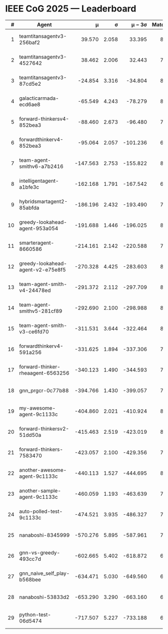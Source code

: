 # IEEE CoG 2025 — Leaderboard

| # | Agent | μ | σ | μ − 3σ | Matches | Updated |
|---:|---|---:|---:|---:|---:|---|
| 1 | teamtitansagentv3-256baf2 | 39.570 | 2.058 | 33.395 | 8480 | 2025-08-20 10:08 |
| 2 | teamtitansagentv3-4527642 | 38.462 | 2.006 | 32.443 | 7874 | 2025-08-20 10:08 |
| 3 | teamtitansagentv3-87cd5e2 | -24.854 | 3.316 | -34.804 | 8866 | 2025-08-20 10:08 |
| 4 | galacticarmada-ecd6ae8 | -65.549 | 4.243 | -78.279 | 8280 | 2025-08-20 10:08 |
| 5 | forward-thinkersv4-852bea3 | -88.460 | 2.673 | -96.480 | 7012 | 2025-08-20 10:08 |
| 6 | forwardthinkerv4-852bea3 | -95.064 | 2.057 | -101.236 | 6733 | 2025-08-20 10:08 |
| 7 | team-agent-smithv6-a7b2416 | -147.563 | 2.753 | -155.822 | 8160 | 2025-08-20 10:08 |
| 8 | intelligentagent-a1bfe3c | -162.168 | 1.791 | -167.542 | 6900 | 2025-08-20 10:08 |
| 9 | hybridsmartagent2-85abfda | -186.196 | 2.432 | -193.490 | 7590 | 2025-08-20 10:08 |
| 10 | greedy-lookahead-agent-953a054 | -191.688 | 1.446 | -196.025 | 8124 | 2025-08-20 10:08 |
| 11 | smarteragent-8660586 | -214.161 | 2.142 | -220.588 | 7029 | 2025-08-20 10:08 |
| 12 | greedy-lookahead-agent-v2-e75e8f5 | -270.328 | 4.425 | -283.603 | 8044 | 2025-08-20 10:08 |
| 13 | team-agent-smith-v4-24478ed | -291.372 | 2.112 | -297.709 | 8802 | 2025-08-20 10:08 |
| 14 | team-agent-smithv5-281cf89 | -292.690 | 2.100 | -298.988 | 8380 | 2025-08-20 10:08 |
| 15 | team-agent-smith-v3-ce6fd70 | -311.531 | 3.644 | -322.464 | 8942 | 2025-08-20 10:08 |
| 16 | forwardthinkerv4-591a256 | -331.625 | 1.894 | -337.306 | 7298 | 2025-08-20 10:08 |
| 17 | forward-thinker-rheaagent-6563256 | -340.123 | 1.490 | -344.593 | 7660 | 2025-08-20 10:08 |
| 18 | gnn_prgcr-0c77b88 | -394.766 | 1.430 | -399.057 | 7650 | 2025-08-20 10:08 |
| 19 | my-awesome-agent-9c1133c | -404.860 | 2.021 | -410.924 | 8660 | 2025-08-20 10:08 |
| 20 | forward-thinkersv2-51dd50a | -415.463 | 2.519 | -423.019 | 8480 | 2025-08-20 10:08 |
| 21 | forward-thinkers-7583470 | -423.057 | 2.100 | -429.356 | 7640 | 2025-08-20 10:08 |
| 22 | another-awesome-agent-9c1133c | -440.113 | 1.527 | -444.695 | 8960 | 2025-08-20 10:08 |
| 23 | another-sample-agent-9c1133c | -460.059 | 1.193 | -463.639 | 7980 | 2025-08-20 10:08 |
| 24 | auto-polled-test-9c1133c | -474.521 | 3.935 | -486.327 | 7900 | 2025-08-20 10:08 |
| 25 | nanaboshi-8345999 | -570.276 | 5.895 | -587.961 | 7000 | 2025-08-20 10:08 |
| 26 | gnn-vs-greedy-493cc7d | -602.665 | 5.402 | -618.872 | 6620 | 2025-08-20 10:08 |
| 27 | gnn_naive_self_play-b568bee | -634.471 | 5.030 | -649.560 | 6880 | 2025-08-20 10:08 |
| 28 | nanaboshi-53833d2 | -653.290 | 3.290 | -663.160 | 6200 | 2025-08-20 10:08 |
| 29 | python-test-06d5474 | -717.507 | 5.227 | -733.188 | 6770 | 2025-08-20 10:08 |
